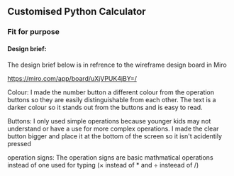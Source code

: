 ## Customised Python Calculator
### Fit for purpose

#### Design brief:

The design brief below is in refrence to the wireframe design board in Miro

https://miro.com/app/board/uXjVPUK4jBY=/


Colour:
I made the number button a different colour from the operation buttons so they are easily distinguishable from each other.
The text is a darker colour so it stands out from the buttons and is easy to read.

Buttons: 
I only used simple operations because younger kids may not understand or have a use for more complex operations.
I made the clear button bigger and place it at the bottom of the screen so it isn't acidentily pressed 

operation signs:
The operation signs are basic mathmatical operations instead of one used for typing (× instead of * and ÷ insteead of /)
